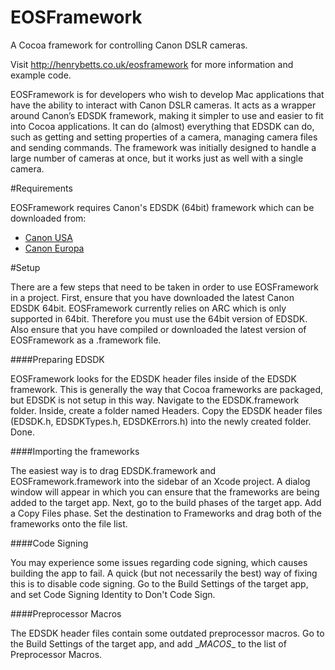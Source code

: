 EOSFramework
============

A Cocoa framework for controlling Canon DSLR cameras.

Visit http://henrybetts.co.uk/eosframework for more information and example code.

EOSFramework is for developers who wish to develop Mac applications that have the ability to interact with Canon DSLR cameras. It acts as a wrapper around Canon’s EDSDK framework, making it simpler to use and easier to fit into Cocoa applications. It can do (almost) everything that EDSDK can do, such as getting and setting properties of a camera, managing camera files and sending commands. The framework was initially designed to handle a large number of cameras at once, but it works just as well with a single camera.

#Requirements

EOSFramework requires Canon's EDSDK (64bit) framework which can be downloaded from:
* [Canon USA](http://www.usa.canon.com/cusa/consumer/standard_display/sdk_homepage)
* [Canon Europa](https://www.didp.canon-europa.com)

#Setup

There are a few steps that need to be taken in order to use EOSFramework in a project. First, ensure that you have downloaded the latest Canon EDSDK 64bit. EOSFramework currently relies on ARC which is only supported in 64bit. Therefore you must use the 64bit version of EDSDK. Also ensure that you have compiled or downloaded the latest version of EOSFramework as a .framework file.

####Preparing EDSDK

EOSFramework looks for the EDSDK header files inside of the EDSDK framework. This is generally the way that Cocoa frameworks are packaged, but EDSDK is not setup in this way. Navigate to the EDSDK.framework folder. Inside, create a folder named Headers. Copy the EDSDK header files (EDSDK.h, EDSDKTypes.h, EDSDKErrors.h) into the newly created folder. Done.

####Importing the frameworks

The easiest way is to drag EDSDK.framework and EOSFramework.framework into the sidebar of an Xcode project. A dialog window will appear in which you can ensure that the frameworks are being added to the target app. Next, go to the build phases of the target app. Add a Copy Files phase. Set the destination to Frameworks and drag both of the frameworks onto the file list.

####Code Signing

You may experience some issues regarding code signing, which causes building the app to fail. A quick (but not necessarily the best) way of fixing this is to disable code signing. Go to the Build Settings of the target app, and set Code Signing Identity to Don't Code Sign.

####Preprocessor Macros

The EDSDK header files contain some outdated preprocessor macros. Go to the Build Settings of the target app, and add \__MACOS__ to the list of Preprocessor Macros.